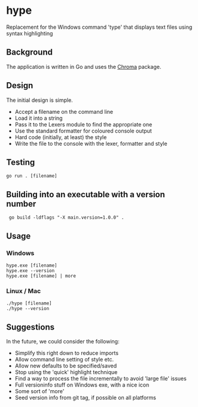 # hype
Replacement for the Windows command 'type' that displays text files using syntax highlighting

## Background
The application is written in Go and uses the [Chroma](github.com/alecthomas/chroma/v2) package.

## Design
The initial design is simple.
* Accept a filename on the command line
* Load it into a string
* Pass it to the Lexers module to find the appropriate one
* Use the standard formatter for coloured console output
* Hard code (initially, at least) the style
* Write the file to the console with the lexer, formatter and style

## Testing
```shell
go run . [filename]
```

## Building into an executable with a version number
```shell
 go build -ldflags "-X main.version=1.0.0" .
```

## Usage
### Windows
```shell
hype.exe [filename]
hype.exe --version
hype.exe [filename] | more 
```

### Linux / Mac
```shell
./hype [filename]
./hype --version
```

## Suggestions
In the future, we could consider the following:
* Simplify this right down to reduce imports
* Allow command line setting of style etc.
* Allow new defaults to be specified/saved
* Stop using the 'quick' highlight technique
* Find a way to process the file incrementally to avoid 'large file' issues
* Full versioninfo stuff on Windows exe, with a nice icon
* Some sort of 'more'
* Seed version info from git tag, if possible on all platforms